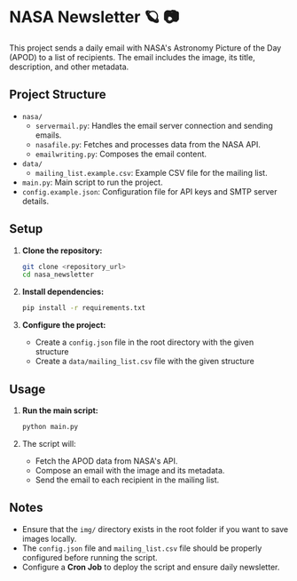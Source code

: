 # NASA Newsletter 🪐 📷

This project sends a daily email with NASA's Astronomy Picture of the Day (APOD) to a list of recipients. The email includes the image, its title, description, and other metadata.

## Project Structure

- `nasa/`
  - `servermail.py`: Handles the email server connection and sending emails.
  - `nasafile.py`: Fetches and processes data from the NASA API.
  - `emailwriting.py`: Composes the email content.
- `data/`
  - `mailing_list.example.csv`: Example CSV file for the mailing list.
- `main.py`: Main script to run the project.
- `config.example.json`: Configuration file for API keys and SMTP server details.

## Setup

1. **Clone the repository:**
    ```sh
    git clone <repository_url>
    cd nasa_newsletter
    ```

2. **Install dependencies:**
    ```sh
    pip install -r requirements.txt
    ```

3. **Configure the project:**
    - Create a `config.json` file in the root directory with the given structure
    - Create a `data/mailing_list.csv` file with the given structure


## Usage

1. **Run the main script:**
    ```sh
    python main.py
    ```

2. The script will:
    - Fetch the APOD data from NASA's API.
    - Compose an email with the image and its metadata.
    - Send the email to each recipient in the mailing list.

## Notes

- Ensure that the `img/` directory exists in the root folder if you want to save images locally.
- The `config.json` file and `mailing_list.csv` file should be properly configured before running the script.
- Configure a **Cron Job** to deploy the script and ensure daily newsletter.
